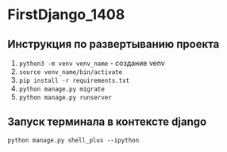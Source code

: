 # FirstDjango_1408
## Инструкция по развертыванию проекта

1. `python3 -m venv venv_name` - создание venv
2. `source venv_name/bin/activate`
3. `pip install -r requirements.txt`
4. `python manage.py migrate`
5. `python manage.py runserver`

## Запуск терминала в контексте django
`python manage.py shell_plus --ipython`

